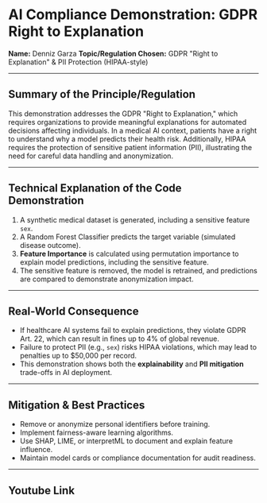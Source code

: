 # AI Compliance Demonstration: GDPR Right to Explanation

**Name:** Denniz Garza
**Topic/Regulation Chosen:** GDPR "Right to Explanation" & PII Protection (HIPAA-style)

---

## Summary of the Principle/Regulation

This demonstration addresses the GDPR "Right to Explanation," which requires organizations to provide meaningful explanations for automated decisions affecting individuals. In a medical AI context, patients have a right to understand why a model predicts their health risk. Additionally, HIPAA requires the protection of sensitive patient information (PII), illustrating the need for careful data handling and anonymization.

---

## Technical Explanation of the Code Demonstration

1. A synthetic medical dataset is generated, including a sensitive feature `sex`.  
2. A Random Forest Classifier predicts the target variable (simulated disease outcome).  
3. **Feature Importance** is calculated using permutation importance to explain model predictions, including the sensitive feature.  
4. The sensitive feature is removed, the model is retrained, and predictions are compared to demonstrate anonymization impact.

---

## Real-World Consequence

- If healthcare AI systems fail to explain predictions, they violate GDPR Art. 22, which can result in fines up to 4% of global revenue.  
- Failure to protect PII (e.g., `sex`) risks HIPAA violations, which may lead to penalties up to $50,000 per record.  
- This demonstration shows both the **explainability** and **PII mitigation** trade-offs in AI deployment.

---

## Mitigation & Best Practices

- Remove or anonymize personal identifiers before training.
- Implement fairness-aware learning algorithms.
- Use SHAP, LIME, or interpretML to document and explain feature influence.
- Maintain model cards or compliance documentation for audit readiness.

---

## Youtube Link
